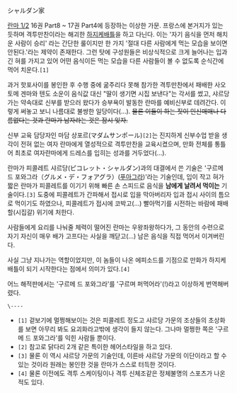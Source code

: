 シャルダン家

[란마 1/2](%EB%9E%80%EB%A7%88%201/2.md) 16권 Part8 ~ 17권 Part4에 등장하는 이상한 가문.
프랑스에 본거지가 있는 듯하며 격투만찬이라는 해괴한 [하지케배틀](%ED%95%98%EC%A7%80%EC%BC%80%20%EB%B0%B0%ED%8B%80#s-2.md)을 하고 다닌다. 이는
'자기 음식을 먼저 해치운 사람이 승리' 라는 간단한 룰이지만 한 가지 '절대 다른 사람에게 먹는 모습을 보이면 안된다.'라는 제약이
존재한다. 그런 탓에 구성원들은 비상식적으로 크게 늘어나는 입과 긴 혀를 가지고 있어 어떤 음식이든 먹는 모습을 다른 사람들이 볼 수 없도록
순식간에 먹어 치운다.`[1]`

과거 핫포사이를 봉인한 후 수행 중에 굶주리다 못해 참가한 격투만찬에서 패배한 사오토메 겐마와 텐도 소운이 음식값 대신 "딸이 생기면 시집
보낸다"는 각서를 썼고, 샤르당 가는 약속대로 신부를 받으러 왔다가 승부욕이 발동한 란마를 예비신부로 데려간다. 이렇게 써놓고 보니 나름대로
불쌍한 일당이다(…). <del>물론 이들이 하는 짓이 인신매매나 다름없다는 것과 란마가 남자라는 것은 잠시 잊자.</del>

신부 교육 담당자인 마담 상포르(マダムサンポール)`[2]`는 진지하게 신부수업 받을 생각이 전혀 없는 여자 란마에게 열성적으로 격투만찬을
교육시켰으며, 만화 전체를 통틀어 최초로 여자란마에게 드레스를 입히는 성과를 거두었다(…).

란마가 피콜레트 샤르당(ピコレット・シャルダン)과의 대결에서 쓴 기술은 '구르메 드
포와그라（グルメ・デ・フォアグラ）([푸아그라](%ED%91%B8%EC%95%84%EA%B7%B8%EB%9D%BC.md))'라는 기술인데,
입이 작고 혀가 짧은 란마가 피콜레트를 이기기 위해 빠른 손 스피드로 음식을 **남에게 날려서 먹이는** 기술이다.`[3]` 도중에
피콜레트가 간파해서 접시로 입을 막아버리자 입과 접시 사이의 틈으로 먹이기도 하였으나, 피콜레트가 접시에 코박고(…) 빨아먹기를 시전하는
바람에 패배할(시집갈) 위기에 처한다.

사람들에게 요리를 나눠줄 체력이 떨어진 란마는 우왕좌왕하다가, 그 동안의 수련으로 자기 자신이 매우 배가 고프다는 사실을 깨닫고(…) 남은
음식을 직접 먹어서 이겨버린다.

사실 그냥 지나가는 역할이었지만, 이 놈들이 나온 에피소드를 기점으로 만화가 하지케 배틀이 되기 시작한다는 점에서 의미가 있다.`[4]`

어느 해적판에서는 '구르메 드 포와그라'를 '구르며 퍼먹어라'(!)라고 이상하게 번역해버렸다.

`\----`

  * `[1]` 겉보기에 멀쩡해보이는 것은 피콜레트 정도고 샤르당 가문의 조상들의 초상화를 보면 아무리 봐도 요괴화라고밖에 생각이 들지 않는다. 그나마 멀쩡한 쪽은 '구르메 드 포와그라'를 익힌 사람들 뿐이다.
  * `[2]` 참고로 닭다리 2개 같은 특이한 헤어스타일을 하고 있다. 
  * `[3]` 물론 이 역시 샤르당 가문의 기술인데, 이른바 샤르당 가문의 이단이라고 할 수 있는 것이라 원래는 봉인한 것을 란마가 스스로 터득한 것이다.
  * `[4]` 물론 이전에도 격투 스케이팅이나 격투 신체조같은 정체불명의 스포츠가 나온 적도 있다.

